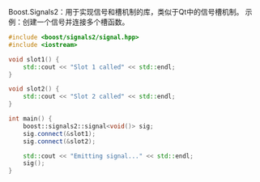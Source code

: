 Boost.Signals2：用于实现信号和槽机制的库，类似于Qt中的信号槽机制。
示例：创建一个信号并连接多个槽函数。

```cpp
#include <boost/signals2/signal.hpp>
#include <iostream>

void slot1() {
    std::cout << "Slot 1 called" << std::endl;
}

void slot2() {
    std::cout << "Slot 2 called" << std::endl;
}

int main() {
    boost::signals2::signal<void()> sig;
    sig.connect(&slot1);
    sig.connect(&slot2);

    std::cout << "Emitting signal..." << std::endl;
    sig();
}
```